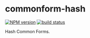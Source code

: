 commonform-hash
===============

[![NPM version](https://img.shields.io/npm/v/commonform-hash.svg)](https://www.npmjs.com/package/commonform-hash)
[![build status](https://img.shields.io/travis/commonform/commonform-hash.svg)](http://travis-ci.org/commonform/commonform-hash)

Hash Common Forms.
